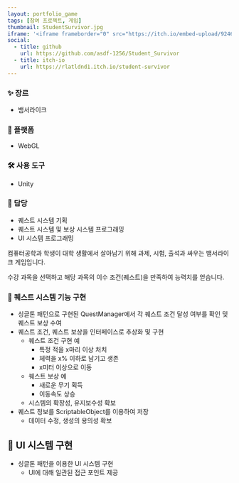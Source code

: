 ```yaml
---
layout: portfolio_game
tags: [참여 프로젝트, 게임]
thumbnail: StudentSurvivor.jpg
iframe: '<iframe frameborder="0" src="https://itch.io/embed-upload/9246182" allow="autoplay; fullscreen" style="width: 600px; height: 900px; transform: scale(0.5) translateX(-50%); /* 300/1980 */ transform-origin: top left; border: none;"><a href="https://rlatldnd1.itch.io/student-survivor">Play Student Survivor on itch.io</a></iframe>'
social:
  - title: github
    url: https://github.com/asdf-1256/Student_Survivor
  - title: itch-io
    url: https://rlatldnd1.itch.io/student-survivor
---
```

<!-- card: 💡 게임 개요 -->

### ✨ 장르
- 뱀서라이크

### 📱 플랫폼
- WebGL

### 🛠 사용 도구
- Unity

### 👤 담당
- 퀘스트 시스템 기획
- 퀘스트 시스템 및 보상 시스템 프로그래밍
- UI 시스템 프로그래밍

<!-- card: 📖 게임 소개 -->

컴퓨터공학과 학생이 대학 생활에서 살아남기 위해 과제, 시험, 출석과 싸우는 뱀서라이크 게임입니다.

수강 과목을 선택하고 해당 과목의 이수 조건(퀘스트)을 만족하여 능력치를 얻습니다.

<!-- card: 🛠️ 주요 기능 및 기여 -->

### 📜 퀘스트 시스템 기능 구현
- 싱글톤 패턴으로 구현된 QuestManager에서 각 퀘스트 조건 달성 여부를 확인 및 퀘스트 보상 수여
- 퀘스트 조건, 퀘스트 보상을 인터페이스로 추상화 및 구현
	- 퀘스트 조건 구현 예
		- 특정 적을 x마리 이상 처치
		- 체력을 x% 이하로 남기고 생존
		- x미터 이상으로 이동
	- 퀘스트 보상 예
		- 새로운 무기 획득
		- 이동속도 상승
	- 시스템의 확장성, 유지보수성 확보
- 퀘스트 정보를 ScriptableObject를 이용하여 저장
	- 데이터 수정, 생성의 용의성 확보
	
## 🎨 UI 시스템 구현
- 싱글톤 패턴을 이용한 UI 시스템 구현
	- UI에 대해 일관된 접근 포인트 제공
